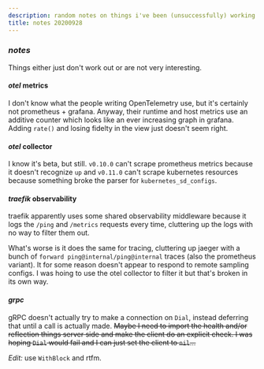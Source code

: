 ```yaml
---
description: random notes on things i've been (unsuccessfully) working on
title: notes 20200928
---
```


### _notes_

Things either just don't work out
or are not very interesting.

#### _otel_ metrics

I don't know what the people writing OpenTelemetry use,
but it's certainly not prometheus + grafana.
Anyway, their runtime and host metrics use an additive counter
which looks like an ever increasing graph in grafana.
Adding `rate()` and losing fidelty in the view just doesn't seem right.

#### _otel_ collector

I know it's beta, but still. `v0.10.0` can't scrape prometheus metrics
because it doesn't recognize `up` and `v0.11.0` can't scrape kubernetes resources
because something broke the parser for `kubernetes_sd_configs`.

#### _traefik_ observability

traefik apparently uses some shared observability middleware
because it logs the `/ping` and `/metrics` requests every time,
cluttering up the logs with no way to filter them out.

What's worse is it does the same for tracing, cluttering up jaeger
with a bunch of `forward ping@internal/ping@internal` traces
(also the prometheus variant).
It for some reason doesn't appear to respond to remote sampling configs.
I was hoing to use the otel collector to filter it but that's broken in its own way.

#### _grpc_

gRPC doesn't actually try to make a connection on `Dial`, instead deferring that until
a call is actually made.
~~Maybe I need to import the health and/or reflection things server side
and make the client do an explicit check.
I was hoping `Dial` would fail and I can just set the client to `nil`...~~

_Edit:_ use `WithBlock` and rtfm.

